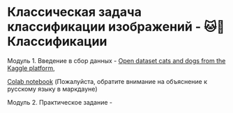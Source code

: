 # Классическая задача классификации изображений - 🐱🐶 Классификации

Модуль 1. Введение в сбор данных - [Open dataset cats and dogs from the Kaggle platform](https://www.kaggle.com/datasets/tongpython/cat-and-dog/data), 

[Colab notebook](https://drive.google.com/file/d/1O3LzAsDv3WVzMVosMAjAu0-tY2bzf84f/view?usp=sharing) (Пожалуйста, обратите внимание на объяснение к русскому языку в маркдауне)

Модуль 2. Практическое задание - 
